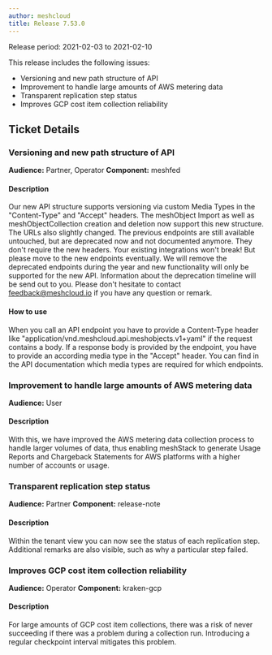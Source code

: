 ```yaml
---
author: meshcloud
title: Release 7.53.0
---
```


Release period: 2021-02-03 to 2021-02-10

This release includes the following issues:
* Versioning and new path structure of API
* Improvement to handle large amounts of AWS metering data
* Transparent replication step status
* Improves GCP cost item collection reliability
<!--truncate-->

## Ticket Details
### Versioning and new path structure of API
**Audience:** Partner, Operator
**Component:** meshfed


#### Description
Our new API structure supports versioning via custom Media Types in the "Content-Type" and "Accept" headers.
The meshObject Import as well as meshObjectCollection creation and deletion now support this new structure. The URLs
also slightly changed. The previous endpoints are still available untouched, but are deprecated now and not documented
anymore. They don't require the new headers. Your existing integrations won't break! But please move to the new
endpoints eventually. We will remove the deprecated endpoints during the year and new functionality will only be
supported for the new API. Information about the deprecation timeline will be send out to you. Please don't hesitate
to contact feedback@meshcloud.io if you have any question or remark.

#### How to use
When you call an API endpoint you have to provide a Content-Type header like
"application/vnd.meshcloud.api.meshobjects.v1+yaml" if the request contains a body. If a response body is provided
by the endpoint, you have to provide an according media type in the "Accept" header. You can find in the API
documentation which media types are required for which endpoints.

### Improvement to handle large amounts of AWS metering data
**Audience:** User


#### Description
With this, we have improved the AWS metering data collection process to handle larger volumes of data, thus enabling
meshStack to generate Usage Reports and Chargeback Statements for AWS platforms with a higher number of accounts or usage.

### Transparent replication step status
**Audience:** Partner
**Component:** release-note


#### Description
Within the tenant view you can now see the status of each replication step. Additional remarks are also visible, such as why a particular step failed.

### Improves GCP cost item collection reliability
**Audience:** Operator
**Component:** kraken-gcp


#### Description
For large amounts of GCP cost item collections, there was a risk of never succeeding if 
there was a problem during a collection run. Introducing a regular checkpoint interval mitigates this problem.

